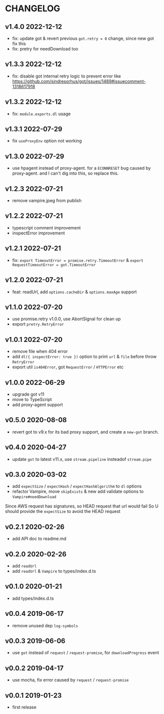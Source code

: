 # CHANGELOG

## v1.4.0 2022-12-12

- fix: update got & revert previous `got.retry = 0` change, since new got fix this
- fix: pretry for needDownload too

## v1.3.3 2022-12-12

- fix: disable got internal retry logic to prevent error like https://github.com/sindresorhus/got/issues/1489#issuecomment-1318617918

## v1.3.2 2022-12-12

- fix: `module.exports.dl` usage

## v1.3.1 2022-07-29

- fix `useProxyEnv` option not working

## v1.3.0 2022-07-29

- use hpagent instead of proxy-agent. for a `ECONNRESET` bug caused by proxy-agent. and I can't dig into this, so replace this.

## v1.2.3 2022-07-21

- remove vampire.jpeg from publish

## v1.2.2 2022-07-21

- typescript comment improvement
- inspectError improvement

## v1.2.1 2022-07-21

- fix: `export TimeoutError = promise.retry.TimeoutError` & `export RequestTimeoutError = got.TimeoutError`

## v1.2.0 2022-07-21

- feat: readUrl, add `options.cacheDir` & `options.maxAge` support

## v1.1.0 2022-07-20

- use promise.retry v1.0.0, use AbortSignal for clean up
- export `pretry.RetryError`

## v1.0.1 2022-07-20

- remove file when 404 error
- add `dl({ inspectError: true })` option to print `url` & `file` before throw `RetryError`
- export util `is404Error`, got `RequestError` / `HTTPError` etc

## v1.0.0 2022-06-29

- upgrade got v11
- move to TypeScript
- add proxy-agent support

## v0.5.0 2020-08-08

- revert got to v9.x for its bad proxy support, and create a `new-got` branch.

## v0.4.0 2020-04-27

- update `got` to latest v11.x, use `stream.pipeline` insteadof `stream.pipe`

## v0.3.0 2020-03-02

- add `expectSize` / `expectHash` / `expectHashAlgorithm` to `dl` options
- refactor Vampire, move `skipExists` & new add validate options to `Vampire#needDownload`

Since AWS request has signatures, so HEAD request that url would fail
So U should provide the `expectSize` to avoid the HEAD request

## v0.2.1 2020-02-26

- add API doc to readme.md

## v0.2.0 2020-02-26

- add `readUrl`
- add `readUrl` & `Vampire` to types/index.d.ts

## v0.1.0 2020-01-21

- add types/index.d.ts

## v0.0.4 2019-06-17

- remove unused dep `log-symbols`

## v0.0.3 2019-06-06

- use `got` instead of `request` / `request-promise`, for `downloadProgress` event

## v0.0.2 2019-04-17

- use mocha, fix error caused by `request` / `request-promise`

## v0.0.1 2019-01-23

- first release
